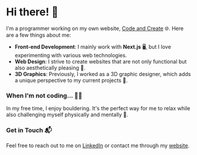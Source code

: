
# Hi there! 👋

I'm a programmer working on my own website, [Code and Create](https://www.michalgrzebisz.com/) 🌐. Here are a few things about me:

- **Front-end Development**: I mainly work with **Next.js** 🖥️, but I love experimenting with various web technologies.
- **Web Design**: I strive to create websites that are not only functional but also aesthetically pleasing 🎨.
- **3D Graphics**: Previously, I worked as a 3D graphic designer, which adds a unique perspective to my current projects 🎥.

### When I'm not coding... 🧗‍♂️

In my free time, I enjoy bouldering. It's the perfect way for me to relax while also challenging myself physically and mentally 💪.

### Get in Touch 📬

Feel free to reach out to me on [LinkedIn](www.linkedin.com/in/michał-grzebisz) or contact me through my [website](https://www.michalgrzebisz.com/).
